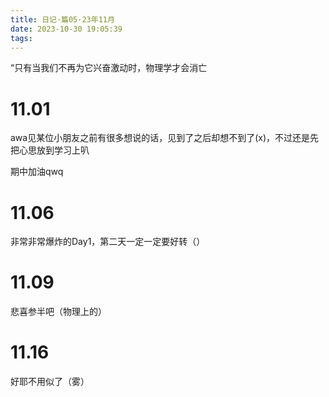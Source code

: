 ```yaml
---
title: 日记·篇05·23年11月
date: 2023-10-30 19:05:39
tags:
---
```

“只有当我们不再为它兴奋激动时，物理学才会消亡

<!--more-->

# 11.01

awa见某位小朋友之前有很多想说的话，见到了之后却想不到了(x)，不过还是先把心思放到学习上叭

期中加油qwq

# 11.06

非常非常爆炸的Day1，第二天一定一定要好转（）

# 11.09

悲喜参半吧（物理上的）

# 11.16

好耶不用似了（雾）
